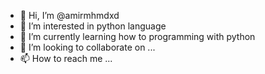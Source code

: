 - 👋 Hi, I’m @amirmhmdxd
- 👀 I’m interested in python language
- 🌱 I’m currently learning how to programming with python
- 💞️ I’m looking to collaborate on ...
- 📫 How to reach me ...

<!---
amirmhmdxd/amirmhmdxd is a ✨ special ✨ repository because its `README.md` (this file) appears on your GitHub profile.
You can click the Preview link to take a look at your changes.
--->

